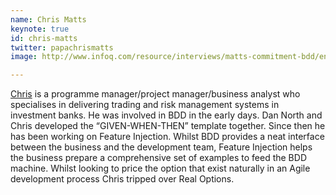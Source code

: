 ```yaml
---
name: Chris Matts
keynote: true
id: chris-matts
twitter: papachrismatts
image: http://www.infoq.com/resource/interviews/matts-commitment-bdd/en/mediumimage/ChrisMatts270.JPG

---
```

<a href="https://theitriskmanager.wordpress.com" target="_blank">Chris</a> is a programme manager/project manager/business analyst who specialises in delivering trading and risk management systems in investment banks. He was involved in BDD in the early days. Dan North and Chris developed the “GIVEN-WHEN-THEN” template together. Since then he has been working on Feature Injection. Whilst BDD provides a neat interface between the business and the development team, Feature Injection helps the business prepare a comprehensive set of examples to feed the BDD machine. Whilst looking to price the option that exist naturally in an Agile development process Chris tripped over Real Options.
